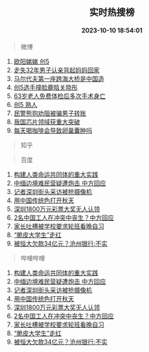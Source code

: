 <div align="center"><h2>实时热搜榜</h2><h4>2023-10-10 18:54:01</h4></div>

> 微博  

1. [欧阳娣娣 创5](https://s.weibo.com/weibo?q=%E6%AC%A7%E9%98%B3%E5%A8%A3%E5%A8%A3%20%E5%88%9B5&t=31&band_rank=1&Refer=top)<br />
2. [走失32年男子认亲背起妈妈回家](https://s.weibo.com/weibo?q=%23%E8%B5%B0%E5%A4%B132%E5%B9%B4%E7%94%B7%E5%AD%90%E8%AE%A4%E4%BA%B2%E8%83%8C%E8%B5%B7%E5%A6%88%E5%A6%88%E5%9B%9E%E5%AE%B6%23&t=31&band_rank=2&Refer=top)<br />
3. [马尔代夫第一座跨海大桥是中国造](https://s.weibo.com/weibo?q=%23%E9%A9%AC%E5%B0%94%E4%BB%A3%E5%A4%AB%E7%AC%AC%E4%B8%80%E5%BA%A7%E8%B7%A8%E6%B5%B7%E5%A4%A7%E6%A1%A5%E6%98%AF%E4%B8%AD%E5%9B%BD%E9%80%A0%23&t=31&band_rank=3&Refer=top)<br />
4. [创5选手撞脸鹿晗关晓彤](https://s.weibo.com/weibo?q=%23%E5%88%9B5%E9%80%89%E6%89%8B%E6%92%9E%E8%84%B8%E9%B9%BF%E6%99%97%E5%85%B3%E6%99%93%E5%BD%A4%23&t=31&band_rank=4&Refer=top)<br />
5. [63岁老人免费体检后多次手术身亡](https://s.weibo.com/weibo?q=%2363%E5%B2%81%E8%80%81%E4%BA%BA%E5%85%8D%E8%B4%B9%E4%BD%93%E6%A3%80%E5%90%8E%E5%A4%9A%E6%AC%A1%E6%89%8B%E6%9C%AF%E8%BA%AB%E4%BA%A1%23&t=31&band_rank=5&Refer=top)<br />
6. [创5 熟人](https://s.weibo.com/weibo?q=%E5%88%9B5%20%E7%86%9F%E4%BA%BA&t=31&band_rank=6&Refer=top)<br />
7. [民警熊抱劝阻被骗男子转账](https://s.weibo.com/weibo?q=%23%E6%B0%91%E8%AD%A6%E7%86%8A%E6%8A%B1%E5%8A%9D%E9%98%BB%E8%A2%AB%E9%AA%97%E7%94%B7%E5%AD%90%E8%BD%AC%E8%B4%A6%23&t=31&band_rank=7&Refer=top)<br />
8. [我国芯片领域获重大突破](https://s.weibo.com/weibo?q=%23%E6%88%91%E5%9B%BD%E8%8A%AF%E7%89%87%E9%A2%86%E5%9F%9F%E8%8E%B7%E9%87%8D%E5%A4%A7%E7%AA%81%E7%A0%B4%23&t=31&band_rank=8&Refer=top)<br />
9. [每天喝咖啡会导致卵巢囊肿吗](https://s.weibo.com/weibo?q=%E6%AF%8F%E5%A4%A9%E5%96%9D%E5%92%96%E5%95%A1%E4%BC%9A%E5%AF%BC%E8%87%B4%E5%8D%B5%E5%B7%A2%E5%9B%8A%E8%82%BF%E5%90%97&t=31&band_rank=9&Refer=top)<br />

> 知乎  


> 百度  

1. [构建人类命运共同体的重大实践](https://www.baidu.com/s?wd=%E6%9E%84%E5%BB%BA%E4%BA%BA%E7%B1%BB%E5%91%BD%E8%BF%90%E5%85%B1%E5%90%8C%E4%BD%93%E7%9A%84%E9%87%8D%E5%A4%A7%E5%AE%9E%E8%B7%B5&sa=fyb_news&rsv_dl=fyb_news)<br />
2. [中缅边境难民营疑遭炮击 中方回应](https://www.baidu.com/s?wd=%E4%B8%AD%E7%BC%85%E8%BE%B9%E5%A2%83%E9%9A%BE%E6%B0%91%E8%90%A5%E7%96%91%E9%81%AD%E7%82%AE%E5%87%BB+%E4%B8%AD%E6%96%B9%E5%9B%9E%E5%BA%94&sa=fyb_news&rsv_dl=fyb_news)<br />
3. [记者深圳街头采访被抢摄像机](https://www.baidu.com/s?wd=%E8%AE%B0%E8%80%85%E6%B7%B1%E5%9C%B3%E8%A1%97%E5%A4%B4%E9%87%87%E8%AE%BF%E8%A2%AB%E6%8A%A2%E6%91%84%E5%83%8F%E6%9C%BA&sa=fyb_news&rsv_dl=fyb_news)<br />
4. [用中国传统色打开秋天](https://www.baidu.com/s?wd=%E7%94%A8%E4%B8%AD%E5%9B%BD%E4%BC%A0%E7%BB%9F%E8%89%B2%E6%89%93%E5%BC%80%E7%A7%8B%E5%A4%A9&sa=fyb_news&rsv_dl=fyb_news)<br />
5. [深圳1800万元彩票大奖无人认领](https://www.baidu.com/s?wd=%E6%B7%B1%E5%9C%B31800%E4%B8%87%E5%85%83%E5%BD%A9%E7%A5%A8%E5%A4%A7%E5%A5%96%E6%97%A0%E4%BA%BA%E8%AE%A4%E9%A2%86&sa=fyb_news&rsv_dl=fyb_news)<br />
6. [2名中国工人在冲突中丧生？中方回应](https://www.baidu.com/s?wd=2%E5%90%8D%E4%B8%AD%E5%9B%BD%E5%B7%A5%E4%BA%BA%E5%9C%A8%E5%86%B2%E7%AA%81%E4%B8%AD%E4%B8%A7%E7%94%9F%EF%BC%9F%E4%B8%AD%E6%96%B9%E5%9B%9E%E5%BA%94&sa=fyb_news&rsv_dl=fyb_news)<br />
7. [家长吐槽被学校要求轮班看晚自习](https://www.baidu.com/s?wd=%E5%AE%B6%E9%95%BF%E5%90%90%E6%A7%BD%E8%A2%AB%E5%AD%A6%E6%A0%A1%E8%A6%81%E6%B1%82%E8%BD%AE%E7%8F%AD%E7%9C%8B%E6%99%9A%E8%87%AA%E4%B9%A0&sa=fyb_news&rsv_dl=fyb_news)<br />
8. [“脆皮大学生”走红](https://www.baidu.com/s?wd=%E2%80%9C%E8%84%86%E7%9A%AE%E5%A4%A7%E5%AD%A6%E7%94%9F%E2%80%9D%E8%B5%B0%E7%BA%A2&sa=fyb_news&rsv_dl=fyb_news)<br />
9. [被恒大欠款34亿元？沧州银行:不实](https://www.baidu.com/s?wd=%E8%A2%AB%E6%81%92%E5%A4%A7%E6%AC%A0%E6%AC%BE34%E4%BA%BF%E5%85%83%EF%BC%9F%E6%B2%A7%E5%B7%9E%E9%93%B6%E8%A1%8C%3A%E4%B8%8D%E5%AE%9E&sa=fyb_news&rsv_dl=fyb_news)<br />

> 哔哩哔哩  

1. [构建人类命运共同体的重大实践](https://www.baidu.com/s?wd=%E6%9E%84%E5%BB%BA%E4%BA%BA%E7%B1%BB%E5%91%BD%E8%BF%90%E5%85%B1%E5%90%8C%E4%BD%93%E7%9A%84%E9%87%8D%E5%A4%A7%E5%AE%9E%E8%B7%B5&sa=fyb_news&rsv_dl=fyb_news)<br />
2. [中缅边境难民营疑遭炮击 中方回应](https://www.baidu.com/s?wd=%E4%B8%AD%E7%BC%85%E8%BE%B9%E5%A2%83%E9%9A%BE%E6%B0%91%E8%90%A5%E7%96%91%E9%81%AD%E7%82%AE%E5%87%BB+%E4%B8%AD%E6%96%B9%E5%9B%9E%E5%BA%94&sa=fyb_news&rsv_dl=fyb_news)<br />
3. [记者深圳街头采访被抢摄像机](https://www.baidu.com/s?wd=%E8%AE%B0%E8%80%85%E6%B7%B1%E5%9C%B3%E8%A1%97%E5%A4%B4%E9%87%87%E8%AE%BF%E8%A2%AB%E6%8A%A2%E6%91%84%E5%83%8F%E6%9C%BA&sa=fyb_news&rsv_dl=fyb_news)<br />
4. [用中国传统色打开秋天](https://www.baidu.com/s?wd=%E7%94%A8%E4%B8%AD%E5%9B%BD%E4%BC%A0%E7%BB%9F%E8%89%B2%E6%89%93%E5%BC%80%E7%A7%8B%E5%A4%A9&sa=fyb_news&rsv_dl=fyb_news)<br />
5. [深圳1800万元彩票大奖无人认领](https://www.baidu.com/s?wd=%E6%B7%B1%E5%9C%B31800%E4%B8%87%E5%85%83%E5%BD%A9%E7%A5%A8%E5%A4%A7%E5%A5%96%E6%97%A0%E4%BA%BA%E8%AE%A4%E9%A2%86&sa=fyb_news&rsv_dl=fyb_news)<br />
6. [2名中国工人在冲突中丧生？中方回应](https://www.baidu.com/s?wd=2%E5%90%8D%E4%B8%AD%E5%9B%BD%E5%B7%A5%E4%BA%BA%E5%9C%A8%E5%86%B2%E7%AA%81%E4%B8%AD%E4%B8%A7%E7%94%9F%EF%BC%9F%E4%B8%AD%E6%96%B9%E5%9B%9E%E5%BA%94&sa=fyb_news&rsv_dl=fyb_news)<br />
7. [家长吐槽被学校要求轮班看晚自习](https://www.baidu.com/s?wd=%E5%AE%B6%E9%95%BF%E5%90%90%E6%A7%BD%E8%A2%AB%E5%AD%A6%E6%A0%A1%E8%A6%81%E6%B1%82%E8%BD%AE%E7%8F%AD%E7%9C%8B%E6%99%9A%E8%87%AA%E4%B9%A0&sa=fyb_news&rsv_dl=fyb_news)<br />
8. [“脆皮大学生”走红](https://www.baidu.com/s?wd=%E2%80%9C%E8%84%86%E7%9A%AE%E5%A4%A7%E5%AD%A6%E7%94%9F%E2%80%9D%E8%B5%B0%E7%BA%A2&sa=fyb_news&rsv_dl=fyb_news)<br />
9. [被恒大欠款34亿元？沧州银行:不实](https://www.baidu.com/s?wd=%E8%A2%AB%E6%81%92%E5%A4%A7%E6%AC%A0%E6%AC%BE34%E4%BA%BF%E5%85%83%EF%BC%9F%E6%B2%A7%E5%B7%9E%E9%93%B6%E8%A1%8C%3A%E4%B8%8D%E5%AE%9E&sa=fyb_news&rsv_dl=fyb_news)<br />
